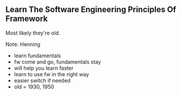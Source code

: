 ## Learn The Software Engineering Principles Of Framework

Most likely they're old.

Note:
Henning

- learn fundamentals
- fw come and go, fundamentals stay
- will help you learn faster
- learn to use fw in the right way
- easier switch if needed
- old = 1930, 1950
